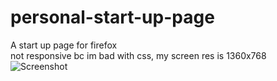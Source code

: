 # personal-start-up-page
A start up page for firefox <br>
not responsive bc im bad with css, my screen res is 1360x768
![Screenshot](https://i.imgur.com/iav7Y31.png)
